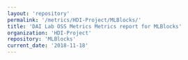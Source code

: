 ```yaml
---
layout: 'repository'
permalink: '/metrics/HDI-Project/MLBlocks/'
title: 'DAI Lab OSS Metrics Metrics report for MLBlocks'
organization: 'HDI-Project'
repository: 'MLBlocks'
current_date: '2018-11-18'
---
```

